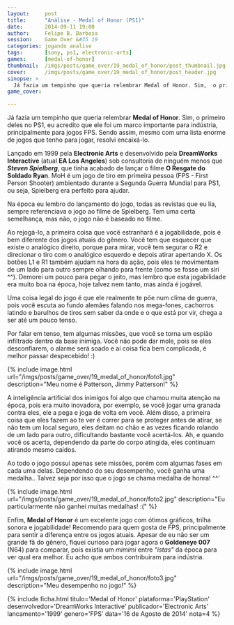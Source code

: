 ```yaml
---
layout:     post
title:      "Análise - Medal of Honor (PS1)"
date:       2014-09-11 19:00
author:     Felipe B. Barbosa
session:    Game Over &#35 19
categories: jogando analise
tags:       [sony, ps1, electronic-arts]
games:      [medal-of-honor]
thumbnail:  /imgs/posts/game_over/19_medal_of_honor/post_thumbnail.jpg
cover:      /imgs/posts/game_over/19_medal_of_honor/post_header.jpg
sinopse: >
  Já fazia um tempinho que queria relembrar Medal of Honor. Sim,  o primeiro deles no PS1, eu acredito que ele foi um marco importante para indústria, principalmente para jogos FPS. Sendo assim, mesmo com uma lista enorme de jogos que tenho para jogar, resolvi encaixá-lo.
game_cover:

---
```

Já fazia um tempinho que queria relembrar **Medal of Honor**. Sim,  o primeiro deles no PS1, eu acredito que ele foi um marco importante para indústria, principalmente para jogos FPS. Sendo assim, mesmo com uma lista enorme de jogos que tenho para jogar, resolvi encaixá-lo.

Lançado em 1999 pela **Electronic Arts** e desenvolvido pela **DreamWorks Interactive** (atual **EA Los Angeles**) sob consultoria de ninguém menos que **_Steven Spielberg_**, que tinha acabado de lançar o filme **O Resgate do Soldado Ryan**. MoH é um jogo de tiro em primeira pessoa (FPS - First Person Shooter) ambientado durante a Segunda Guerra Mundial para PS1, ou seja, Spielberg era perfeito para ajudar.

Na época eu lembro do lançamento do jogo, todas as revistas que eu lia, sempre referenciava o jogo ao filme de Spielberg. Tem uma certa semelhança, mas não, o jogo não é baseado no filme.

Ao rejogá-lo, a primeira coisa que você estranhará é a jogabilidade, pois é bem diferente dos jogos atuais do gênero. Você tem que esquecer que existe o analógico direito, porque para mirar, você tem segurar o R2 e direcionar o tiro com o analógico esquerdo e depois atirar apertando X. Os botões L1 e R1 também ajudam na hora da ação, pois eles te movimentam de um lado para outro sempre olhando para frente (como se fosse um siri ^^). Demorei um pouco para pegar o jeito, mas lembro que esta jogabilidade era muito boa na época, hoje talvez nem tanto, mas ainda é jogável.

Uma coisa legal do jogo é que ele realmente te põe num clima de guerra, pois você escuta ao fundo alemães falando nos mega-fones, cachorros latindo e barulhos de tiros sem saber da onde e o que está por vir, chega a ser até um pouco tenso.

Por falar em tenso, tem algumas missões, que você se torna um espião infiltrado dentro da base inimiga. Você não pode dar mole, pois se eles desconfiarem, o alarme será soado e aí coisa fica bem complicada, é melhor passar despecebido! :)

{% include image.html url="/imgs/posts/game_over/19_medal_of_honor/foto1.jpg" description="Meu nome é Patterson, Jimmy Patterson!" %}

A inteligência artificial dos inimigos foi algo que chamou muita atenção na época, pois era muito inovadora, por exemplo, se você jogar uma granada contra eles, ele a pega e joga de volta em você. Além disso, a primeira coisa que eles fazem ao te ver é correr para se proteger antes de atirar, se não tem um local seguro, eles deitam no chão e as vezes ficando rolando de um lado para outro, dificultando bastante você acertá-los. Ah, e quando você os acerta, dependendo da parte do corpo atingida, eles continuam atirando mesmo caídos.

Ao todo o jogo possui apenas sete missões, porém com algumas fases em cada uma delas. Dependendo do seu desempenho, você ganha uma medalha.. Talvez seja por isso que o jogo se chama medalha de honra! ^^'

{% include image.html url="/imgs/posts/game_over/19_medal_of_honor/foto2.jpg" description="Eu particularmente não ganhei muitas medalhas! :(" %}

Enfim, **Medal of Honor** é um excelente jogo com ótimos gráficos, trilha sonora e jogabilidade! Recomendo para quem gosta de FPS, principalmente para sentir a diferença entre os jogos atuais. Apesar de eu não ser um grande fã do gênero, fiquei curioso para jogar agora o **Goldeneye 007** (N64) para comparar, pois existia um *mimimi* entre *"istas"* da época para ver qual era melhor. Eu acho que ambos contribuiram para indústria.

{% include image.html url="/imgs/posts/game_over/19_medal_of_honor/foto3.jpg" description="Meu desempenho no jogo!" %}

{% include ficha.html
  titulo='Medal of Honor'
  plataforma='PlayStation'
  desenvolvedor='DreamWorks Interactive'
  publicador='Electronic Arts'
  lancamento='1999'
  genero='FPS'
  data='16 de Agosto de 2014'
  nota=4 %}
